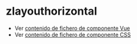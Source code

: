 # zlayouthorizontal

 - Ver [contenido de fichero de componente Vue](./zlayouthorizontal.vue)
 - Ver [contenido de fichero de componente CSS](./zlayouthorizontal.scss)
